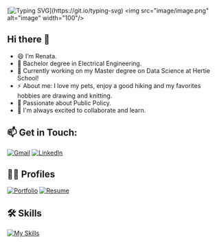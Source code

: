 [![Typing SVG](https://readme-typing-svg.demolab.com?font=Bacasime+Antique&weight=600&size=30&pause=1&color=512D77&center=false&vCenter=true&width=1000&lines=Welcome!;I'm+a+Data+Science+student;Feel+free+to+explore,;and+let's+connect!)](https://git.io/typing-svg)
<img src="image/image.png" alt="image" width="100"/>

  ## Hi there 👋

- 😄 I’m Renata.
- 🔭 Bachelor degree in Electrical Engineering.
- 🌱 Currently working on my Master degree on Data Science at Hertie School!
- ⚡ About me: I love my pets, enjoy a good hiking and my favorites hobbies are drawing and knitting.
- 💖 Passionate about Public Policy.
- 🚀 I'm always excited to collaborate and learn.
  
## 📫 Get in Touch:

[![Gmail](https://img.shields.io/badge/Gmail-333333?style=for-the-badge&logo=gmail&logoColor=red)](mailto:renata.gazzaneo@gmail.com)
[![LinkedIn](https://img.shields.io/badge/LinkedIn-0077B5?style=for-the-badge&logo=linkedin&logoColor=white)](https://www.linkedin.com/in/renata-gazzaneo/)

## 👩‍💻 Profiles
[![Portfolio](https://img.shields.io/badge/Portfolio-FF5722?style=for-the-badge&logo=todoist&logoColor=white)](https://rgazzaneo.my.canva.site/)
[![Resume](https://img.shields.io/badge/Resume-018EF5?style=for-the-badge&logo=readme&logoColor=white)]([hhttps://docs.google.com/document/d/1zwv2ZEgJnrDIgUOPmd2O2APsDXJ4xPp0/edit?usp=sharing&ouid=109074247684945941612&rtpof=true&sd=true](https://drive.google.com/file/d/1NMDnHl7HEdoxhu9zx63vJ6Q2ry3UxSdp/view?usp=drive_link))

## 🛠 Skills
 [![My Skills](https://skillicons.dev/icons?i=py,r,mysql,github,git,matlab,cpp,c&theme=light)](https://skillicons.dev)
